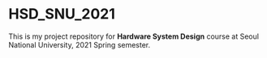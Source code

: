 # HSD_SNU_2021

This is my project repository for **Hardware System Design** course at Seoul National University, 2021 Spring semester.

